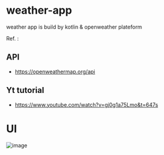 # weather-app
weather app is build by kotlin &amp; openweather plateform

Ref. :

## API 
- https://openweathermap.org/api 

## Yt tutorial 
- https://www.youtube.com/watch?v=gj0g1a75Lmo&t=647s


# UI

![image](https://user-images.githubusercontent.com/58788722/126196645-7da4d510-768d-4b35-894d-ee0e0671108e.png)
